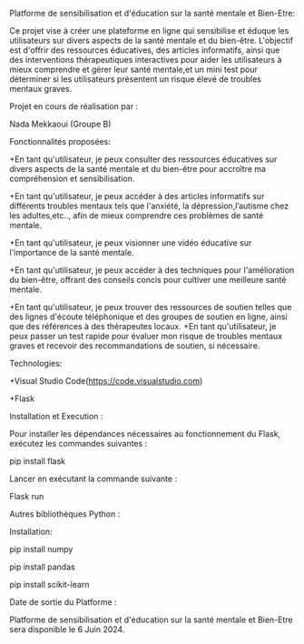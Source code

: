 Platforme de sensibilisation et d'éducation sur la santé mentale et Bien-Etre:

Ce projet vise à créer une plateforme en ligne qui sensibilise et éduque les utilisateurs sur divers aspects de la santé mentale et du bien-être. L'objectif est d'offrir des ressources éducatives, des articles informatifs, ainsi que des interventions thérapeutiques interactives pour aider les utilisateurs à mieux comprendre et gérer leur santé mentale,et un mini test pour déterminer si les utilisateurs présentent un risque élevé de troubles mentaux graves.



Projet en cours de réalisation par :

Nada Mekkaoui (Groupe B)

Fonctionnalités proposées:

+En tant qu'utilisateur, je peux consulter des ressources éducatives sur divers aspects de la santé mentale et du bien-être pour accroître ma compréhension et sensibilisation.

+En tant qu'utilisateur, je peux accéder à des articles informatifs sur différents troubles mentaux tels que l'anxiété, la dépression,l’autisme chez les adultes,etc.., afin de mieux comprendre ces problèmes de santé mentale.

+En tant qu'utilisateur, je peux visionner une vidéo éducative sur l'importance de la santé mentale.

+En tant qu'utilisateur, je peux accéder à des techniques pour l'amélioration du bien-être, offrant des conseils concis pour cultiver une meilleure santé mentale.

+En tant qu'utilisateur, je peux trouver des ressources de soutien telles que des lignes d'écoute téléphonique et des groupes de soutien en ligne, ainsi que des références à des thérapeutes locaux. +En tant qu'utilisateur, je peux passer un test rapide pour évaluer mon risque de troubles mentaux graves et recevoir des recommandations de soutien, si nécessaire.

Technologies:

+Visual Studio Code(https://code.visualstudio.com)

+Flask

Installation et Execution :

Pour installer les dépendances nécessaires au fonctionnement du Flask, exécutez les commandes suivantes :

pip install flask

Lancer en exécutant la commande suivante :

Flask run

Autres bibliothèques Python :

Installation:

pip install numpy

pip install pandas

pip install scikit-learn

Date de sortie du Platforme :

Platforme de sensibilisation et d'éducation sur la santé mentale et Bien-Etre sera disponible le 6 Juin 2024.
